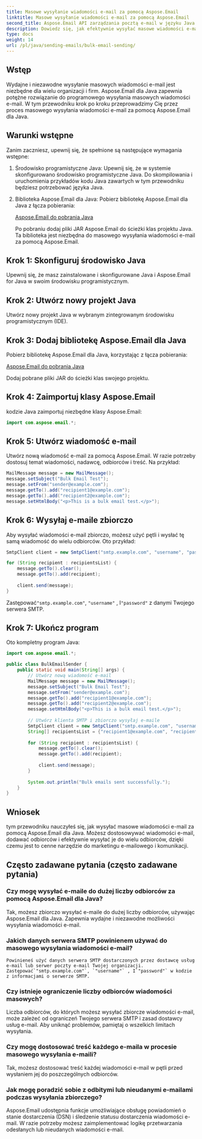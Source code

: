 ```yaml
---
title: Masowe wysyłanie wiadomości e-mail za pomocą Aspose.Email
linktitle: Masowe wysyłanie wiadomości e-mail za pomocą Aspose.Email
second_title: Aspose.Email API zarządzania pocztą e-mail w języku Java
description: Dowiedz się, jak efektywnie wysyłać masowe wiadomości e-mail za pomocą Aspose.Email dla Java. Przewodnik krok po kroku z przykładami kodu do marketingu i komunikacji e-mailowej.
type: docs
weight: 14
url: /pl/java/sending-emails/bulk-email-sending/
---
```


## Wstęp

Wydajne i niezawodne wysyłanie masowych wiadomości e-mail jest niezbędne dla wielu organizacji i firm. Aspose.Email dla Java zapewnia potężne rozwiązanie do programowego wysyłania masowych wiadomości e-mail. W tym przewodniku krok po kroku przeprowadzimy Cię przez proces masowego wysyłania wiadomości e-mail za pomocą Aspose.Email dla Java.

## Warunki wstępne

Zanim zaczniesz, upewnij się, że spełnione są następujące wymagania wstępne:

1. Środowisko programistyczne Java: Upewnij się, że w systemie skonfigurowano środowisko programistyczne Java. Do skompilowania i uruchomienia przykładów kodu Java zawartych w tym przewodniku będziesz potrzebować języka Java.

2. Biblioteka Aspose.Email dla Java: Pobierz bibliotekę Aspose.Email dla Java z łącza pobierania:

   [Aspose.Email do pobrania Java](https://releases.aspose.com/email/java/)

   Po pobraniu dodaj pliki JAR Aspose.Email do ścieżki klas projektu Java. Ta biblioteka jest niezbędna do masowego wysyłania wiadomości e-mail za pomocą Aspose.Email.

## Krok 1: Skonfiguruj środowisko Java

Upewnij się, że masz zainstalowane i skonfigurowane Java i Aspose.Email for Java w swoim środowisku programistycznym.

## Krok 2: Utwórz nowy projekt Java

Utwórz nowy projekt Java w wybranym zintegrowanym środowisku programistycznym (IDE).

## Krok 3: Dodaj bibliotekę Aspose.Email dla Java

Pobierz bibliotekę Aspose.Email dla Java, korzystając z łącza pobierania:

[Aspose.Email do pobrania Java](https://releases.aspose.com/email/java/)

Dodaj pobrane pliki JAR do ścieżki klas swojego projektu.

## Krok 4: Zaimportuj klasy Aspose.Email

kodzie Java zaimportuj niezbędne klasy Aspose.Email:

```java
import com.aspose.email.*;
```

## Krok 5: Utwórz wiadomość e-mail

Utwórz nową wiadomość e-mail za pomocą Aspose.Email. W razie potrzeby dostosuj temat wiadomości, nadawcę, odbiorców i treść. Na przykład:

```java
MailMessage message = new MailMessage();
message.setSubject("Bulk Email Test");
message.setFrom("sender@example.com");
message.getTo().add("recipient1@example.com");
message.getTo().add("recipient2@example.com");
message.setHtmlBody("<p>This is a bulk email test.</p>");
```

## Krok 6: Wysyłaj e-maile zbiorczo

Aby wysyłać wiadomości e-mail zbiorczo, możesz użyć pętli i wysłać tę samą wiadomość do wielu odbiorców. Oto przykład:

```java
SmtpClient client = new SmtpClient("smtp.example.com", "username", "password");

for (String recipient : recipientsList) {
    message.getTo().clear();
    message.getTo().add(recipient);
    
    client.send(message);
}
```

 Zastępować`"smtp.example.com"`, `"username"` , I`"password"` z danymi Twojego serwera SMTP.

## Krok 7: Ukończ program

Oto kompletny program Java:

```java
import com.aspose.email.*;

public class BulkEmailSender {
    public static void main(String[] args) {
        // Utwórz nową wiadomość e-mail
        MailMessage message = new MailMessage();
        message.setSubject("Bulk Email Test");
        message.setFrom("sender@example.com");
        message.getTo().add("recipient1@example.com");
        message.getTo().add("recipient2@example.com");
        message.setHtmlBody("<p>This is a bulk email test.</p>");
        
        // Utwórz klienta SMTP i zbiorczo wysyłaj e-maile
        SmtpClient client = new SmtpClient("smtp.example.com", "username", "password");
        String[] recipientsList = {"recipient1@example.com", "recipient2@example.com", /* Add more recipients */};
        
        for (String recipient : recipientsList) {
            message.getTo().clear();
            message.getTo().add(recipient);
            
            client.send(message);
        }
        
        System.out.println("Bulk emails sent successfully.");
    }
}
```

## Wniosek

tym przewodniku nauczyłeś się, jak wysyłać masowe wiadomości e-mail za pomocą Aspose.Email dla Java. Możesz dostosowywać wiadomości e-mail, dodawać odbiorców i efektywnie wysyłać je do wielu odbiorców, dzięki czemu jest to cenne narzędzie do marketingu e-mailowego i komunikacji.


## Często zadawane pytania (często zadawane pytania)

### Czy mogę wysyłać e-maile do dużej liczby odbiorców za pomocą Aspose.Email dla Java?
   Tak, możesz zbiorczo wysyłać e-maile do dużej liczby odbiorców, używając Aspose.Email dla Java. Zapewnia wydajne i niezawodne możliwości wysyłania wiadomości e-mail.

### Jakich danych serwera SMTP powinienem używać do masowego wysyłania wiadomości e-mail?
    Powinieneś użyć danych serwera SMTP dostarczonych przez dostawcę usług e-mail lub serwer poczty e-mail Twojej organizacji. Zastępować`"smtp.example.com"`, `"username"` , I`"password"` w kodzie z informacjami o serwerze SMTP.

### Czy istnieje ograniczenie liczby odbiorców wiadomości masowych?
   Liczba odbiorców, do których możesz wysyłać zbiorcze wiadomości e-mail, może zależeć od ograniczeń Twojego serwera SMTP i zasad dostawcy usług e-mail. Aby uniknąć problemów, pamiętaj o wszelkich limitach wysyłania.

### Czy mogę dostosować treść każdego e-maila w procesie masowego wysyłania e-maili?
   Tak, możesz dostosować treść każdej wiadomości e-mail w pętli przed wysłaniem jej do poszczególnych odbiorców.

### Jak mogę poradzić sobie z odbitymi lub nieudanymi e-mailami podczas wysyłania zbiorczego?
   Aspose.Email udostępnia funkcje umożliwiające obsługę powiadomień o stanie dostarczenia (DSN) i śledzenie statusu dostarczenia wiadomości e-mail. W razie potrzeby możesz zaimplementować logikę przetwarzania odesłanych lub nieudanych wiadomości e-mail.